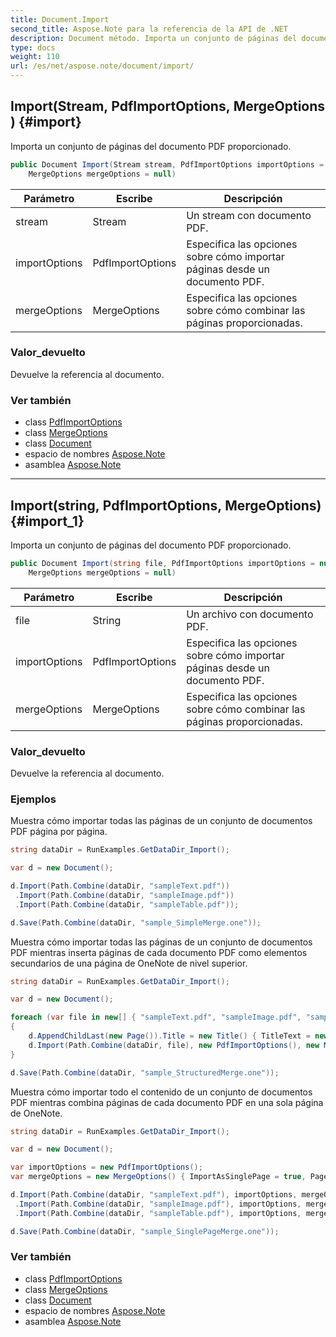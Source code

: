 ```yaml
---
title: Document.Import
second_title: Aspose.Note para la referencia de la API de .NET
description: Document método. Importa un conjunto de páginas del documento PDF proporcionado.
type: docs
weight: 110
url: /es/net/aspose.note/document/import/
---
```

## Import(Stream, PdfImportOptions, MergeOptions) {#import}

Importa un conjunto de páginas del documento PDF proporcionado.

```csharp
public Document Import(Stream stream, PdfImportOptions importOptions = null, 
    MergeOptions mergeOptions = null)
```

| Parámetro | Escribe | Descripción |
| --- | --- | --- |
| stream | Stream | Un stream con documento PDF. |
| importOptions | PdfImportOptions | Especifica las opciones sobre cómo importar páginas desde un documento PDF. |
| mergeOptions | MergeOptions | Especifica las opciones sobre cómo combinar las páginas proporcionadas. |

### Valor_devuelto

Devuelve la referencia al documento.

### Ver también

* class [PdfImportOptions](../../../aspose.note.importing/pdfimportoptions/)
* class [MergeOptions](../../mergeoptions/)
* class [Document](../)
* espacio de nombres [Aspose.Note](../../document/)
* asamblea [Aspose.Note](../../../)

---

## Import(string, PdfImportOptions, MergeOptions) {#import_1}

Importa un conjunto de páginas del documento PDF proporcionado.

```csharp
public Document Import(string file, PdfImportOptions importOptions = null, 
    MergeOptions mergeOptions = null)
```

| Parámetro | Escribe | Descripción |
| --- | --- | --- |
| file | String | Un archivo con documento PDF. |
| importOptions | PdfImportOptions | Especifica las opciones sobre cómo importar páginas desde un documento PDF. |
| mergeOptions | MergeOptions | Especifica las opciones sobre cómo combinar las páginas proporcionadas. |

### Valor_devuelto

Devuelve la referencia al documento.

### Ejemplos

Muestra cómo importar todas las páginas de un conjunto de documentos PDF página por página.

```csharp
string dataDir = RunExamples.GetDataDir_Import();

var d = new Document();

d.Import(Path.Combine(dataDir, "sampleText.pdf"))
 .Import(Path.Combine(dataDir, "sampleImage.pdf"))
 .Import(Path.Combine(dataDir, "sampleTable.pdf"));

d.Save(Path.Combine(dataDir, "sample_SimpleMerge.one"));
```

Muestra cómo importar todas las páginas de un conjunto de documentos PDF mientras inserta páginas de cada documento PDF como elementos secundarios de una página de OneNote de nivel superior.

```csharp
string dataDir = RunExamples.GetDataDir_Import();

var d = new Document();

foreach (var file in new[] { "sampleText.pdf", "sampleImage.pdf", "sampleTable.pdf" })
{
    d.AppendChildLast(new Page()).Title = new Title() { TitleText = new RichText() { ParagraphStyle = ParagraphStyle.Default }.Append(file) };
    d.Import(Path.Combine(dataDir, file), new PdfImportOptions(), new MergeOptions() { InsertAt = int.MaxValue, InsertAsChild = true });
}

d.Save(Path.Combine(dataDir, "sample_StructuredMerge.one"));
```

Muestra cómo importar todo el contenido de un conjunto de documentos PDF mientras combina páginas de cada documento PDF en una sola página de OneNote.

```csharp
string dataDir = RunExamples.GetDataDir_Import();

var d = new Document();

var importOptions = new PdfImportOptions();
var mergeOptions = new MergeOptions() { ImportAsSinglePage = true, PageSpacing = 100 };

d.Import(Path.Combine(dataDir, "sampleText.pdf"), importOptions, mergeOptions)
 .Import(Path.Combine(dataDir, "sampleImage.pdf"), importOptions, mergeOptions)
 .Import(Path.Combine(dataDir, "sampleTable.pdf"), importOptions, mergeOptions);

d.Save(Path.Combine(dataDir, "sample_SinglePageMerge.one"));
```

### Ver también

* class [PdfImportOptions](../../../aspose.note.importing/pdfimportoptions/)
* class [MergeOptions](../../mergeoptions/)
* class [Document](../)
* espacio de nombres [Aspose.Note](../../document/)
* asamblea [Aspose.Note](../../../)


